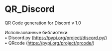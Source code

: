 # QR_Discord
QR Code generation for Discord v 1.0
  
Использованные библиотеки:  
  • Discord.py (https://pypi.org/project/discord.py/)  
  • QRcode (https://pypi.org/project/qrcode/)  

